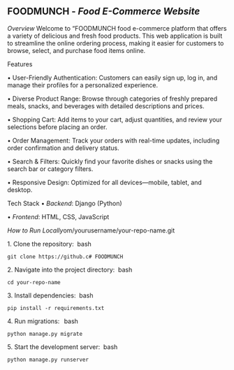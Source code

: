 ## FOODMUNCH - *Food E-Commerce Website*

*Overview*
Welcome to “FOODMUNCH food e-commerce platform that offers a variety of delicious and fresh food products. This web application is built to streamline the online ordering process, making it easier for customers to browse, select, and purchase food items online. 

Features

•	User-Friendly Authentication: Customers can easily sign up, log in, and manage their profiles for a personalized experience.

•	Diverse Product Range: Browse through categories of freshly prepared meals, snacks, and beverages with detailed descriptions and prices.

•	Shopping Cart: Add items to your cart, adjust quantities, and review your selections before placing an order.

•	Order Management: Track your orders with real-time updates, including order confirmation and delivery status.

•	Search & Filters: Quickly find your favorite dishes or snacks using the search bar or category filters.

•	Responsive Design: Optimized for all devices—mobile, tablet, and desktop.
 
Tech Stack
•⁠  ⁠*Backend*: Django (Python)

•⁠  ⁠*Frontend*: HTML, CSS, JavaScript

*How to Run Locally*om/yourusername/your-repo-name.git

1.⁠ ⁠Clone the repository:
    ⁠
bash

    git clone https://github.c# FOODMUNCH    ⁠
2.⁠ ⁠Navigate into the project directory:
    ⁠
bash

    cd your-repo-name    ⁠
3.⁠ ⁠Install dependencies:
    ⁠
bash

    pip install -r requirements.txt      ⁠
4.⁠ ⁠Run migrations:
    ⁠ 
bash
          
    python manage.py migrate ⁠
5.⁠ ⁠Start the development server:
    ⁠
bash

    python manage.py runserver
